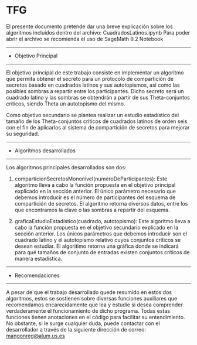 # TFG

El presente documento pretende dar una breve explicación sobre los algoritmos incluidos dentro del archivo: CuadradosLatinos.ipynb
Para poder abrir el archivo se recomienda el uso de SageMath 9.2 Notebook

**********************
* Objetivo Principal 
**********************

El objetivo principal de este trabajo consiste en implementar un algoritmo que permita obtener el secreto para un protocolo de
compartición de secretos basado en cuadrados latinos y sus autotopismos, así como las posibles sombras a repartir entre los participantes.
Dicho secreto será un cuadrado latino y las sombras se obtendrán a partir de sus Theta-conjuntos críticos, siendo Theta un autotopismo del mismo. 

Como objetivo secundario se plantea realizar un estudio estadístico del tamaño de los Theta-conjuntos críticos de cuadrados 
latinos de orden seis con el fin de aplicarlos al sistema de compartición de secretos para mejorar su seguridad.

****************************
* Algoritmos desarrollados 
****************************

Los algoritmos principales desarrollados son dos:

1) comparticionSecretosMononivel(numeroDeParticipantes): Este algoritmo lleva a cabo la función propuesta en el objetivo principal 
explicado en la sección anterior. El único parámetro necesario que debemos introducir es el número de participantes del esquema de
compartición de secretos. El algoritmo retorna diversos datos, entre los que encontramos la clave o las sombras a repartir del esquema.

2) graficaEstudioEstadístico(cuadrado, autotopismo): Este algoritmo lleva a cabo la función propuesta en el objetivo secundario
explicado en la sección anterior. Los únicos parámetros que debemos introducir son el cuadrado latino y el autotopismo relativo cuyos conjuntos
críticos se desean estudiar. El algoritimo retorna una gráfica donde se indicará para qué tamaños de conjunto de entradas existen conjuntos críticos
de manera estadística.

*******************
* Recomendaciones 
*******************

A pesar de que el trabajo desarrollado quede resumido en estos dos algoritmos, estos se sostienen sobre diversas funciones auxiliares que recomendamos
encarecidamente que lea y estudie si desea comprender verdaderamente el funcionamiento de dicho programa. Todas estas funciones tienen anotaciones en el
código para facilitar su entendimiento. No obstante, si le surge cualquier duda, puede contactar con el desarrollador a través de la siguiente dirección de
correo: mangonreg@alum.us.es

